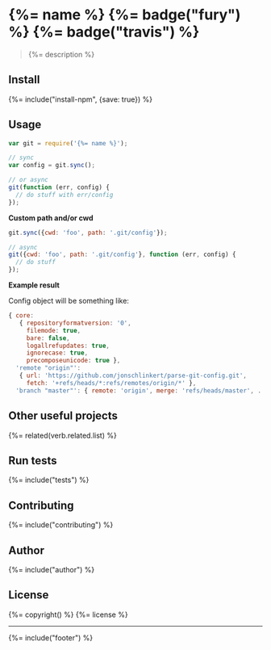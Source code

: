 # {%= name %} {%= badge("fury") %} {%= badge("travis") %}

> {%= description %}

## Install

{%= include("install-npm", {save: true}) %}

## Usage

```js
var git = require('{%= name %}');

// sync
var config = git.sync();

// or async
git(function (err, config) {
  // do stuff with err/config
});
```

**Custom path and/or cwd**

```js
git.sync({cwd: 'foo', path: '.git/config'});

// async
git({cwd: 'foo', path: '.git/config'}, function (err, config) {
  // do stuff 
});
```

**Example result**

Config object will be something like:

```js
{ core:
   { repositoryformatversion: '0',
     filemode: true,
     bare: false,
     logallrefupdates: true,
     ignorecase: true,
     precomposeunicode: true },
  'remote "origin"':
   { url: 'https://github.com/jonschlinkert/parse-git-config.git',
     fetch: '+refs/heads/*:refs/remotes/origin/*' },
  'branch "master"': { remote: 'origin', merge: 'refs/heads/master', ... } }
```


## Other useful projects
{%= related(verb.related.list) %}

## Run tests
{%= include("tests") %}

## Contributing
{%= include("contributing") %}

## Author
{%= include("author") %}

## License
{%= copyright() %}
{%= license %}

***

{%= include("footer") %}
